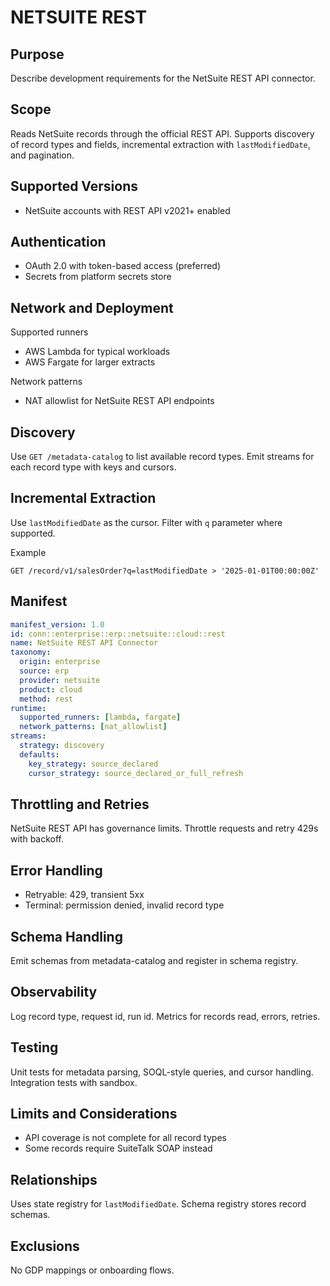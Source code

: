 # NETSUITE REST

## Purpose
Describe development requirements for the NetSuite REST API connector.

## Scope
Reads NetSuite records through the official REST API. 
Supports discovery of record types and fields, incremental extraction with `lastModifiedDate`, and pagination.

## Supported Versions
- NetSuite accounts with REST API v2021+ enabled

## Authentication
- OAuth 2.0 with token-based access (preferred)
- Secrets from platform secrets store

## Network and Deployment
Supported runners
- AWS Lambda for typical workloads
- AWS Fargate for larger extracts

Network patterns
- NAT allowlist for NetSuite REST API endpoints

## Discovery
Use `GET /metadata-catalog` to list available record types. 
Emit streams for each record type with keys and cursors.

## Incremental Extraction
Use `lastModifiedDate` as the cursor. 
Filter with `q` parameter where supported.

Example
```
GET /record/v1/salesOrder?q=lastModifiedDate > '2025-01-01T00:00:00Z'
```

## Manifest
```yaml
manifest_version: 1.0
id: conn::enterprise::erp::netsuite::cloud::rest
name: NetSuite REST API Connector
taxonomy:
  origin: enterprise
  source: erp
  provider: netsuite
  product: cloud
  method: rest
runtime:
  supported_runners: [lambda, fargate]
  network_patterns: [nat_allowlist]
streams:
  strategy: discovery
  defaults:
    key_strategy: source_declared
    cursor_strategy: source_declared_or_full_refresh
```

## Throttling and Retries
NetSuite REST API has governance limits. 
Throttle requests and retry 429s with backoff.

## Error Handling
- Retryable: 429, transient 5xx
- Terminal: permission denied, invalid record type

## Schema Handling
Emit schemas from metadata-catalog and register in schema registry.

## Observability
Log record type, request id, run id. 
Metrics for records read, errors, retries.

## Testing
Unit tests for metadata parsing, SOQL-style queries, and cursor handling. 
Integration tests with sandbox.

## Limits and Considerations
- API coverage is not complete for all record types
- Some records require SuiteTalk SOAP instead

## Relationships
Uses state registry for `lastModifiedDate`. 
Schema registry stores record schemas.

## Exclusions
No GDP mappings or onboarding flows.
